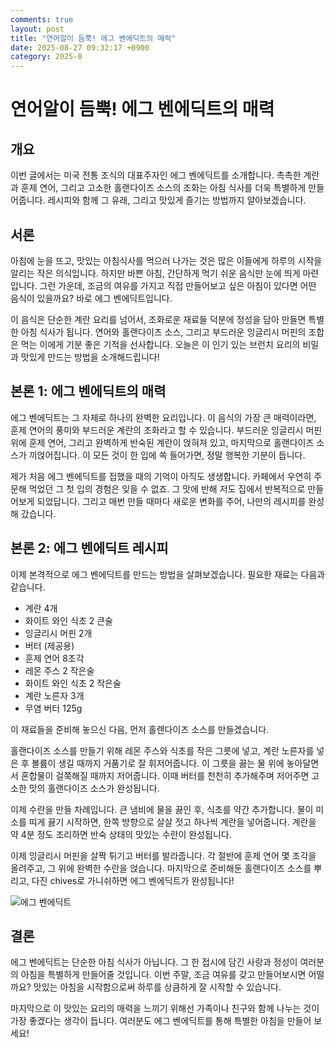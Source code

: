 ```yaml
---
comments: true
layout: post
title: "연어알이 듬뿍! 에그 벤에딕트의 매력"
date: 2025-08-27 09:32:17 +0900
category: 2025-8
---
```


# 연어알이 듬뿍! 에그 벤에딕트의 매력

## 개요
이번 글에서는 미국 전통 조식의 대표주자인 에그 벤에딕트를 소개합니다. 촉촉한 계란과 훈제 연어, 그리고 고소한 홀랜다이즈 소스의 조화는 아침 식사를 더욱 특별하게 만들어줍니다. 레시피와 함께 그 유래, 그리고 맛있게 즐기는 방법까지 알아보겠습니다. 

## 서론
아침에 눈을 뜨고, 맛있는 아침식사를 먹으러 나가는 것은 많은 이들에게 하루의 시작을 알리는 작은 의식입니다. 하지만 바쁜 아침, 간단하게 먹기 쉬운 음식만 눈에 띄게 마련입니다. 그런 가운데, 조금의 여유를 가지고 직접 만들어보고 싶은 아침이 있다면 어떤 음식이 있을까요? 바로 에그 벤에딕트입니다. 

이 음식은 단순한 계란 요리를 넘어서, 조화로운 재료들 덕분에 정성을 담아 만들면 특별한 아침 식사가 됩니다. 연어와 홀랜다이즈 소스, 그리고 부드러운 잉글리시 머핀의 조합은 먹는 이에게 기분 좋은 기적을 선사합니다. 오늘은 이 인기 있는 브런치 요리의 비밀과 맛있게 만드는 방법을 소개해드립니다!

## 본론 1: 에그 벤에딕트의 매력
에그 벤에딕트는 그 자체로 하나의 완벽한 요리입니다. 이 음식의 가장 큰 매력이라면, 훈제 연어의 풍미와 부드러운 계란의 조화라고 할 수 있습니다. 부드러운 잉글리시 머핀 위에 훈제 연어, 그리고 완벽하게 반숙된 계란이 얹혀져 있고, 마지막으로 홀랜다이즈 소스가 끼얹어집니다. 이 모든 것이 한 입에 쏙 들어가면, 정말 행복한 기분이 듭니다.

제가 처음 에그 벤에딕트를 접했을 때의 기억이 아직도 생생합니다. 카페에서 우연히 주문해 먹었던 그 첫 입의 경험은 잊을 수 없죠. 그 맛에 반해 저도 집에서 반복적으로 만들어보게 되었답니다. 그리고 매번 만들 때마다 새로운 변화를 주어, 나만의 레시피를 완성해 갔습니다.

## 본론 2: 에그 벤에딕트 레시피
이제 본격적으로 에그 벤에딕트를 만드는 방법을 살펴보겠습니다. 필요한 재료는 다음과 같습니다.

- 계란 4개
- 화이트 와인 식초 2 큰술
- 잉글리시 머핀 2개
- 버터 (제공용)
- 훈제 연어 8조각
- 레몬 주스 2 작은술
- 화이트 와인 식초 2 작은술
- 계란 노른자 3개
- 무염 버터 125g

이 재료들을 준비해 놓으신 다음, 먼저 홀랜다이즈 소스를 만들겠습니다.

홀랜다이즈 소스를 만들기 위해 레몬 주스와 식초를 작은 그릇에 넣고, 계란 노른자를 넣은 후 볼륨이 생길 때까지 거품기로 잘 휘저어줍니다. 이 그릇을 끓는 물 위에 놓아달면서 혼합물이 걸쭉해질 때까지 저어줍니다. 이때 버터를 천천히 추가해주며 저어주면 고소한 맛의 홀랜다이즈 소스가 완성됩니다. 

이제 수란을 만들 차례입니다. 큰 냄비에 물을 끓인 후, 식초를 약간 추가합니다. 물이 미소를 띠게 끓기 시작하면, 한쪽 방향으로 살살 젓고 하나씩 계란을 넣어줍니다. 계란을 약 4분 정도 조리하면 반숙 상태의 맛있는 수란이 완성됩니다.

이제 잉글리시 머핀을 살짝 튀기고 버터를 발라줍니다. 각 절반에 훈제 연어 몇 조각을 올려주고, 그 위에 완벽한 수란을 얹습니다. 마지막으로 준비해둔 홀랜다이즈 소스를 뿌리고, 다진 chives로 가니쉬하면 에그 벤에딕트가 완성됩니다!

![에그 벤에딕트](https://www.themealdb.com/images/media/meals/1550440197.jpg)

## 결론
에그 벤에딕트는 단순한 아침 식사가 아닙니다. 그 한 접시에 담긴 사랑과 정성이 여러분의 아침을 특별하게 만들어줄 것입니다. 이번 주말, 조금 여유를 갖고 만들어보시면 어떨까요? 맛있는 아침을 시작함으로써 하루를 상큼하게 잘 시작할 수 있습니다. 

마지막으로 이 맛있는 요리의 매력을 느끼기 위해선 가족이나 친구와 함께 나누는 것이 가장 좋겠다는 생각이 듭니다. 여러분도 에그 벤에딕트를 통해 특별한 아침을 만들어 보세요!
